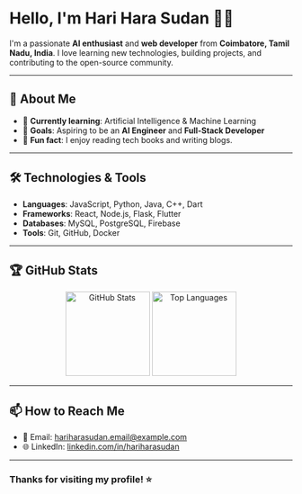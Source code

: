 # Hello, I'm Hari Hara Sudan 👨‍💻

I'm a passionate **AI enthusiast** and **web developer** from **Coimbatore, Tamil Nadu, India**. I love learning new technologies, building projects, and contributing to the open-source community.

---

## 🌱 About Me

- 🎯 **Currently learning**: Artificial Intelligence & Machine Learning
- 🚀 **Goals**: Aspiring to be an **AI Engineer** and **Full-Stack Developer**
- 📝 **Fun fact**: I enjoy reading tech books and writing blogs.

---

## 🛠️ Technologies & Tools

- **Languages**: JavaScript, Python, Java, C++, Dart
- **Frameworks**: React, Node.js, Flask, Flutter
- **Databases**: MySQL, PostgreSQL, Firebase
- **Tools**: Git, GitHub, Docker

---

## 🏆 GitHub Stats

<div align="center">
  <img src="https://github-readme-stats.vercel.app/api?username=hariharasudan&show_icons=true&theme=dracula&count_private=true" height="150" alt="GitHub Stats" />
  <img src="https://github-readme-stats.vercel.app/api/top-langs/?username=hariharasudan&layout=compact&langs_count=5&theme=dracula" height="150" alt="Top Languages" />
</div>

---

## 📫 How to Reach Me

- 📧 Email: [hariharasudan.email@example.com](mailto:hariharasudan.email@example.com)
- 🌐 LinkedIn: [linkedin.com/in/hariharasudan](https://www.linkedin.com/in/hariharasudan)

---

### Thanks for visiting my profile! ⭐
